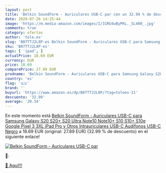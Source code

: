 ```yaml
---
layout: post
title: 'Belkin SoundForm - Auriculares USB-C par con un 32.99 % de descuento'
date: 2020-07-26 14:25:44
image: 'https://m.media-amazon.com/images/I/31RU4uByPKL._SL400_.jpg'
comments: true
category: ofertas
author: 'tole.es'
slug: 'B07TTJ2L8P-es Belkin SoundForm - Auriculares USB-C para Samsung Galaxy...'
sku: 'B07TTJ2L8P-es'
tags: [ 'ipad', ]
actualPrice: 18.69 EUR
currency: EUR
price: 18.69
comparePrice: 27.89 EUR
prodname: 'Belkin SoundForm - Auriculares USB-C para Samsung Galaxy S20  S20+  S20 Ultra  Note10  Note10+  S10  S10+  S10e  Google Pixel 3  3XL  iPad Pro y Otros  Intrauriculares USB-C  Audífonos USB-C  Negro'
country: 'es'
flag: '🇪🇸'
brand: ''
buyurl: 'https://www.amazon.es/dp/B07TTJ2L8P/?tag=tolees-21'
descuento: '32.99'
average: '20.34'
---
```


En este momento está [Belkin SoundForm - Auriculares USB-C para Samsung Galaxy S20  S20+  S20 Ultra  Note10  Note10+  S10  S10+  S10e  Google Pixel 3  3XL  iPad Pro y Otros  Intrauriculares USB-C  Audífonos USB-C  Negro](https://www.amazon.es/dp/B07TTJ2L8P/?tag=tolees-21) a 18.69 EUR (original: 27.89 EUR) (32.99 %  de descuento) en el siguiente enlace!

[![Belkin SoundForm - Auriculares USB-C par](https://m.media-amazon.com/images/I/31RU4uByPKL._SL400_.jpg)](https://www.amazon.es/dp/B07TTJ2L8P/?tag=tolees-21)

🔎:


[🛒 Aquí!!!](https://www.amazon.es/dp/B07TTJ2L8P/?tag=tolees-21)
